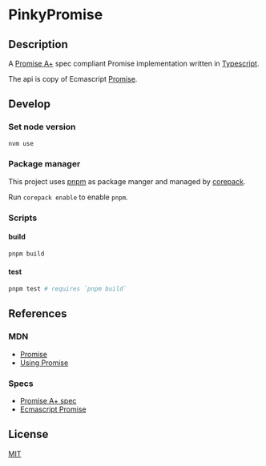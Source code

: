 # PinkyPromise

## Description

A [Promise A+](https://promisesaplus.com/) spec compliant Promise implementation written in [Typescript](https://www.typescriptlang.org/).

The api is copy of Ecmascript [Promise](https://developer.mozilla.org/en-US/docs/Web/JavaScript/Reference/Global_Objects/Promise).

## Develop

### Set node version

```bash
nvm use
```

### Package manager

This project uses [pnpm](https://pnpm.io/) as package manger and managed by [corepack](https://nodejs.org/api/corepack.html).

Run `corepack enable` to enable `pnpm`.

### Scripts

#### build

```bash
pnpm build
```

#### test

```bash
pnpm test # requires `pnpm build`
```

## References

### MDN

- [Promise](https://developer.mozilla.org/en-US/docs/Web/JavaScript/Reference/Global_Objects/Promise)
- [Using Promise](https://developer.mozilla.org/en-US/docs/Web/JavaScript/Guide/Using_promises)

### Specs

- [Promise A+ spec](https://promisesaplus.com/)
- [Ecmascript Promise](https://tc39.es/ecma262/multipage/control-abstraction-objects.html#sec-promise-objects)

## License

[MIT](LICENSE)
